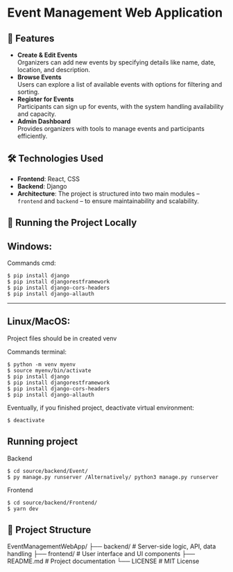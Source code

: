 # Event Management Web Application

## 🧩 Features

- **Create & Edit Events**  
  Organizers can add new events by specifying details like name, date, location, and description.
- **Browse Events**  
  Users can explore a list of available events with options for filtering and sorting.
- **Register for Events**  
  Participants can sign up for events, with the system handling availability and capacity.
- **Admin Dashboard**  
  Provides organizers with tools to manage events and participants efficiently.

## 🛠️ Technologies Used

- **Frontend**: React, CSS
- **Backend**: Django  
- **Architecture**: The project is structured into two main modules – `frontend` and `backend` – to ensure maintainability and scalability.

## 🚀 Running the Project Locally

## Windows:
Commands cmd:
```
$ pip install django
$ pip install djangorestframework
$ pip install django-cors-headers
$ pip install django-allauth
```
********************************
## Linux/MacOS:
Project files should be in created venv

Commands terminal:
```
$ python -m venv myenv
$ source myenv/bin/activate
$ pip install django
$ pip install djangorestframework
$ pip install django-cors-headers
$ pip install django-allauth
```
Eventually, if you finished project, deactivate virtual environment:
```
$ deactivate
```

## Running project

Backend
```
$ cd source/backend/Event/
$ py manage.py runserver /Alternatively/ python3 manage.py runserver
```
Frontend
```
$ cd source/backend/Frontend/
$ yarn dev
```
## 📁 Project Structure

EventManagementWebApp/
├── backend/      # Server-side logic, API, data handling
├── frontend/     # User interface and UI components
├── README.md     # Project documentation
└── LICENSE       # MIT License
